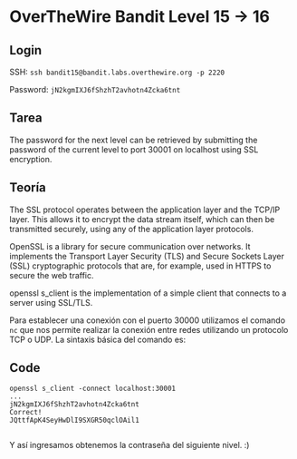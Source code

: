 # OverTheWire Bandit Level 15 -> 16

## Login 

SSH: ```ssh bandit15@bandit.labs.overthewire.org -p 2220```

Password: ```jN2kgmIXJ6fShzhT2avhotn4Zcka6tnt```

## Tarea
The password for the next level can be retrieved by submitting the password of the current level to port 30001 on localhost using SSL encryption.

## Teoría
The SSL protocol operates between the application layer and the TCP/IP layer. This allows it to encrypt the data stream itself, which can then be transmitted securely, using any of the application layer protocols. 

OpenSSL is a library for secure communication over networks. It implements the Transport Layer Security (TLS) and Secure Sockets Layer (SSL) cryptographic protocols that are, for example, used in HTTPS to secure the web traffic.

openssl s_client is the implementation of a simple client that connects to a server using SSL/TLS.

Para establecer una conexión con el puerto 30000 utilizamos el comando  ```nc``` que nos permite realizar la conexión entre
redes utilizando un protocolo TCP o UDP.
La sintaxis básica del comando es:


## Code


``` 
openssl s_client -connect localhost:30001
...
jN2kgmIXJ6fShzhT2avhotn4Zcka6tnt
Correct!
JQttfApK4SeyHwDlI9SXGR50qclOAil1


```


Y así ingresamos obtenemos la contraseña del siguiente nivel. :)


